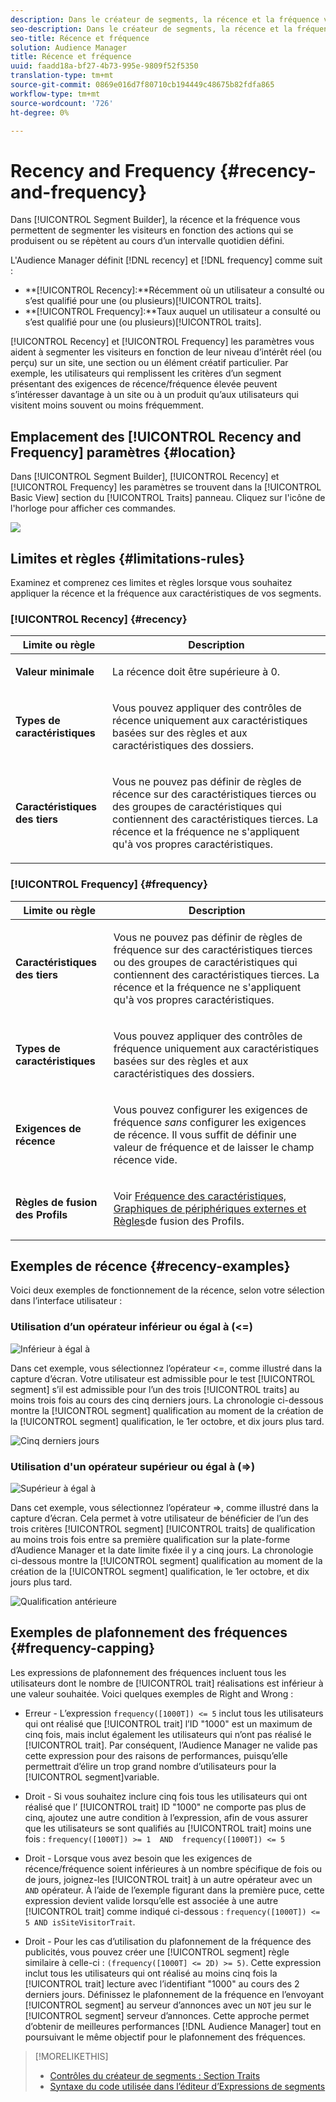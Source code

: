 ```yaml
---
description: Dans le créateur de segments, la récence et la fréquence vous permettent de segmenter les visiteurs en fonction des actions qui se produisent ou se répètent au cours d’un intervalle quotidien défini.
seo-description: Dans le créateur de segments, la récence et la fréquence vous permettent de segmenter les visiteurs en fonction des actions qui se produisent ou se répètent au cours d’un intervalle quotidien défini.
seo-title: Récence et fréquence
solution: Audience Manager
title: Récence et fréquence
uuid: faadd18a-bf27-4b73-995e-9809f52f5350
translation-type: tm+mt
source-git-commit: 0869e016d7f80710cb194449c48675b82fdfa865
workflow-type: tm+mt
source-wordcount: '726'
ht-degree: 0%

---
```



# Recency and Frequency {#recency-and-frequency}

Dans [!UICONTROL Segment Builder], la récence et la fréquence vous permettent de segmenter les visiteurs en fonction des actions qui se produisent ou se répètent au cours d’un intervalle quotidien défini.

L&#39;Audience Manager définit [!DNL recency] et [!DNL frequency] comme suit :

* **[!UICONTROL Recency]:**Récemment où un utilisateur a consulté ou s’est qualifié pour une (ou plusieurs)[!UICONTROL traits].
* **[!UICONTROL Frequency]:**Taux auquel un utilisateur a consulté ou s’est qualifié pour une (ou plusieurs)[!UICONTROL traits].

[!UICONTROL Recency] et [!UICONTROL Frequency] les paramètres vous aident à segmenter les visiteurs en fonction de leur niveau d’intérêt réel (ou perçu) sur un site, une section ou un élément créatif particulier. Par exemple, les utilisateurs qui remplissent les critères d’un segment présentant des exigences de récence/fréquence élevée peuvent s’intéresser davantage à un site ou à un produit qu’aux utilisateurs qui visitent moins souvent ou moins fréquemment.

## Emplacement des [!UICONTROL Recency and Frequency] paramètres {#location}

Dans [!UICONTROL Segment Builder], [!UICONTROL Recency] et [!UICONTROL Frequency] les paramètres se trouvent dans la [!UICONTROL Basic View] section du [!UICONTROL Traits] panneau. Cliquez sur l&#39;icône de l&#39;horloge pour afficher ces commandes.

![](assets/recency_frequency.png)

## Limites et règles {#limitations-rules}

Examinez et comprenez ces limites et règles lorsque vous souhaitez appliquer la récence et la fréquence aux caractéristiques de vos segments.

### [!UICONTROL Recency] {#recency}

<table id="table_026064124C694D75B7A960457D50170B"> 
 <thead> 
  <tr> 
   <th colname="col1" class="entry"> Limite ou règle </th> 
   <th colname="col2" class="entry"> Description </th> 
  </tr> 
 </thead>
 <tbody> 
  <tr> 
   <td colname="col1"> <p> <b>Valeur minimale</b> </p> </td> 
   <td colname="col2"> <p>La récence doit être supérieure à 0. </p> </td> 
  </tr>
  <tr> 
   <td colname="col1"> <p> <b>Types de caractéristiques</b> </p> </td> 
   <td colname="col2"> <p>Vous pouvez appliquer des contrôles de récence uniquement aux caractéristiques basées sur des règles et aux caractéristiques des dossiers. </p> </td> 
  </tr> 
  <tr> 
   <td colname="col1"> <p> <b>Caractéristiques des tiers</b> </p> </td> 
   <td colname="col2"> <p>Vous ne pouvez pas définir de règles de récence sur des caractéristiques tierces ou des groupes de caractéristiques qui contiennent des caractéristiques tierces. La récence et la fréquence ne s'appliquent qu'à vos propres caractéristiques. </p> </td> 
  </tr> 
 </tbody> 
</table>

### [!UICONTROL Frequency] {#frequency}

<table id="table_EBD621D26C8B4D03933E8C0753C892A7"> 
 <thead> 
  <tr> 
   <th colname="col1" class="entry"> Limite ou règle </th> 
   <th colname="col2" class="entry"> Description </th> 
  </tr> 
 </thead>
 <tbody> 
  <tr> 
   <td colname="col1"> <p> <b>Caractéristiques des tiers</b> </p> </td> 
   <td colname="col2"> <p>Vous ne pouvez pas définir de règles de fréquence sur des caractéristiques tierces ou des groupes de caractéristiques qui contiennent des caractéristiques tierces. La récence et la fréquence ne s'appliquent qu'à vos propres caractéristiques. </p> </td> 
  </tr> 
  <tr> 
   <td colname="col1"> <p> <b>Types de caractéristiques</b> </p> </td> 
   <td colname="col2"> <p>Vous pouvez appliquer des contrôles de fréquence uniquement aux caractéristiques basées sur des règles et aux caractéristiques des dossiers. </p> </td> 
  </tr> 
  <tr> 
   <td colname="col1"> <p> <b>Exigences de récence</b> </p> </td> 
   <td colname="col2"> <p>Vous pouvez configurer les exigences de fréquence <i>sans</i> configurer les exigences de récence. Il vous suffit de définir une valeur de fréquence et de laisser le champ récence vide. </p> </td> 
  </tr> 
  <tr> 
   <td colname="col1"> <p><b>Règles de fusion des Profils</b> </p> </td> 
   <td colname="col2"> <p>Voir <a href="../../faq/faq-profile-merge.md#trait-freq-device-rules"> Fréquence des caractéristiques, Graphiques de périphériques externes et Règles</a>de fusion des Profils. </p> </td> 
  </tr> 
 </tbody> 
</table>

## Exemples de récence {#recency-examples}

Voici deux exemples de fonctionnement de la récence, selon votre sélection dans l’interface utilisateur :

### Utilisation d’un opérateur inférieur ou égal à (&lt;=)

![Inférieur à égal à](assets/less-than-equal-to.png)

Dans cet exemple, vous sélectionnez l’opérateur &lt;=, comme illustré dans la capture d’écran. Votre utilisateur est admissible pour le test [!UICONTROL segment] s’il est admissible pour l’un des trois [!UICONTROL traits] au moins trois fois au cours des cinq derniers jours. La chronologie ci-dessous montre la [!UICONTROL segment] qualification au moment de la création de la [!UICONTROL segment] qualification, le 1er octobre, et dix jours plus tard.

![Cinq derniers jours](assets/last-5-days.png)

### Utilisation d&#39;un opérateur supérieur ou égal à (=>)

![Supérieur à égal à](assets/greater-than-equal-to.png)

Dans cet exemple, vous sélectionnez l’opérateur =>, comme illustré dans la capture d’écran. Cela permet à votre utilisateur de bénéficier de l’un des trois critères [!UICONTROL segment] [!UICONTROL traits] de qualification au moins trois fois entre sa première qualification sur la plate-forme d’Audience Manager et la date limite fixée il y a cinq jours. La chronologie ci-dessous montre la [!UICONTROL segment] qualification au moment de la création de la [!UICONTROL segment] qualification, le 1er octobre, et dix jours plus tard.

![Qualification antérieure](assets/earlier-qualification.png)


## Exemples de plafonnement des fréquences {#frequency-capping}

Les expressions de plafonnement des fréquences incluent tous les utilisateurs dont le nombre de [!UICONTROL trait] réalisations est inférieur à une valeur souhaitée. Voici quelques exemples de Right and Wrong :

* Erreur - L’expression `frequency([1000T]) <= 5` inclut tous les utilisateurs qui ont réalisé que [!UICONTROL trait] l’ID &quot;1000&quot; est un maximum de cinq fois, mais inclut également les utilisateurs qui n’ont pas réalisé le [!UICONTROL trait]. Par conséquent, l’Audience Manager ne valide pas cette expression pour des raisons de performances, puisqu’elle permettrait d’élire un trop grand nombre d’utilisateurs pour la [!UICONTROL segment]variable.

* Droit - Si vous souhaitez inclure cinq fois tous les utilisateurs qui ont réalisé que l’ [!UICONTROL trait] ID &quot;1000&quot; ne comporte pas plus de cinq, ajoutez une autre condition à l’expression, afin de vous assurer que les utilisateurs se sont qualifiés au [!UICONTROL trait] moins une fois :  `frequency([1000T]) >= 1  AND  frequency([1000T]) <= 5`

* Droit - Lorsque vous avez besoin que les exigences de récence/fréquence soient inférieures à un nombre spécifique de fois ou de jours, joignez-les [!UICONTROL trait] à un autre opérateur avec un `AND` opérateur. À l’aide de l’exemple figurant dans la première puce, cette expression devient valide lorsqu’elle est associée à une autre [!UICONTROL trait] comme indiqué ci-dessous : `frequency([1000T]) <= 5 AND isSiteVisitorTrait`.

* Droit - Pour les cas d’utilisation du plafonnement de la fréquence des publicités, vous pouvez créer une [!UICONTROL segment] règle similaire à celle-ci : `(frequency([1000T] <= 2D) >= 5)`. Cette expression inclut tous les utilisateurs qui ont réalisé au moins cinq fois la [!UICONTROL trait] lecture avec l’identifiant &quot;1000&quot; au cours des 2 derniers jours. Définissez le plafonnement de la fréquence en l’envoyant [!UICONTROL segment] au serveur d’annonces avec un `NOT` jeu sur le [!UICONTROL segment] serveur d’annonces. Cette approche permet d’obtenir de meilleures performances [!DNL Audience Manager] tout en poursuivant le même objectif pour le plafonnement des fréquences.

>[!MORELIKETHIS]
>
>* [Contrôles du créateur de segments : Section Traits](../../features/segments/segment-builder.md#segment-builder-controls-traits)
>* [Syntaxe du code utilisée dans l’éditeur d’Expressions de segments](../../features/segments/segment-code-syntax.md)

